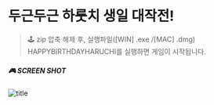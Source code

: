 # 두근두근 하룻치 생일 대작전!

> 🕹 zip 압축 해제 후, 실행파일([WIN] .exe /[MAC] .dmg) HAPPYBIRTHDAYHARUCHI를 실행하면 게임이 시작됩니다.

##### 🎮 SCREEN SHOT

![title](https://github.com/user-attachments/assets/dd2f0804-8bd8-4a14-aac5-2c1f89525667)
